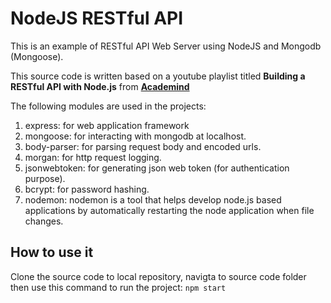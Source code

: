 # NodeJS RESTful API 

This is an example of RESTful API Web Server using NodeJS and Mongodb (Mongoose).

This source code is written based on a youtube playlist titled **Building a RESTful API with Node.js** from **[Academind](https://www.youtube.com/watch?v=0oXYLzuucwE&list=PL55RiY5tL51q4D-B63KBnygU6opNPFk_q)** 

The following modules are used in the projects:
1. express: for web application framework
2. mongoose: for interacting with mongodb at localhost.
3. body-parser: for parsing request body and encoded urls.
4. morgan: for http request logging.
5. jsonwebtoken: for generating json web token (for authentication purpose).
6. bcrypt: for password hashing.
7. nodemon: nodemon is a tool that helps develop node.js based applications by automatically restarting the node application when file changes.

## How to use it
Clone the source code to local repository, navigta to source code folder then use this command to run the project: `npm start`
